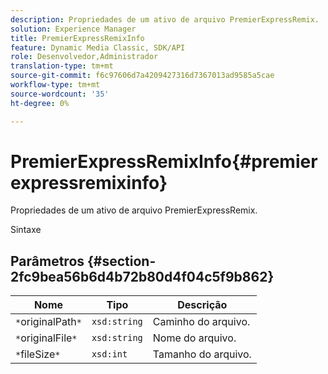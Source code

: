 ```yaml
---
description: Propriedades de um ativo de arquivo PremierExpressRemix.
solution: Experience Manager
title: PremierExpressRemixInfo
feature: Dynamic Media Classic, SDK/API
role: Desenvolvedor,Administrador
translation-type: tm+mt
source-git-commit: f6c97606d7a4209427316d7367013ad9585a5cae
workflow-type: tm+mt
source-wordcount: '35'
ht-degree: 0%

---
```



# PremierExpressRemixInfo{#premierexpressremixinfo}

Propriedades de um ativo de arquivo PremierExpressRemix.

Sintaxe

## Parâmetros {#section-2fc9bea56b6d4b72b80d4f04c5f9b862}

| Nome | Tipo | Descrição |
|---|---|---|
| `*`originalPath`*` | `xsd:string` | Caminho do arquivo. |
| `*`originalFile`*` | `xsd:string` | Nome do arquivo. |
| `*`fileSize`*` | `xsd:int` | Tamanho do arquivo. |


